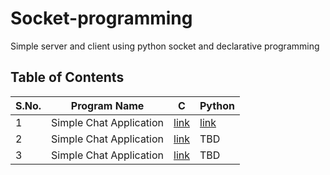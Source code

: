 # Socket-programming
Simple server and client using python socket and declarative programming

## Table of Contents
| S.No. | Program Name | C | Python |
|-------|--------------|---|--------|
| 1 | Simple Chat Application | [link](https://github.com/MainakRepositor/Socket-programming/tree/master/C/Chat%20Application) | [link](https://github.com/MainakRepositor/Socket-programming/tree/master/Python/Chat%20App) |
| 2 | Simple Chat Application | [link](https://github.com/MainakRepositor/Socket-programming/tree/master/C/Day%20Time) | TBD |
| 3 | Simple Chat Application | [link](https://github.com/MainakRepositor/Socket-programming/tree/master/C/UDP%20Echo) | TBD |


